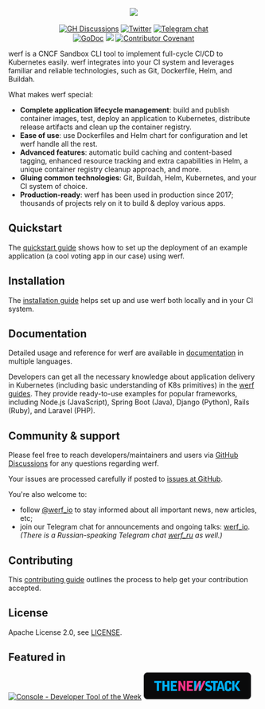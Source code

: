 <p align="center">
  <img src="https://werf.io/assets/images/werf-logo.svg?sanitize=true" style="max-height:100%;" height="175">
</p>

<p align="center">
  <a href="https://github.com/werf/werf/discussions"><img src="https://img.shields.io/badge/GitHub-discussions-brightgreen" alt="GH Discussions"/></a>
  <a href="https://twitter.com/werf_io"><img src="https://img.shields.io/twitter/follow/werf_io?label=%40werf_io&style=flat-square" alt="Twitter"></a>
  <a href="https://t.me/werf_io"><img src="https://img.shields.io/badge/telegram-chat-179cde.svg?logo=telegram" alt="Telegram chat"></a><br>
  <a href="https://godoc.org/github.com/werf/werf"><img src="https://godoc.org/github.com/werf/werf?status.svg" alt="GoDoc"></a>
  <a href="https://codeclimate.com/github/werf/werf/test_coverage"><img src="https://api.codeclimate.com/v1/badges/bac6f23d5c366c6324b5/test_coverage" /></a>
  <a href="CODE_OF_CONDUCT.md"><img src="https://img.shields.io/badge/Contributor%20Covenant-2.1-4baaaa.svg" alt="Contributor Covenant"></a>
</p>

werf is a CNCF Sandbox CLI tool to implement full-cycle CI/CD to Kubernetes easily. werf integrates into your CI system and leverages familiar and reliable technologies, such as Git, Dockerfile, Helm, and Buildah.

What makes werf special:

- **Complete application lifecycle management**: build and publish container images, test, deploy an application to Kubernetes, distribute release artifacts and clean up the container registry.
- **Ease of use**: use Dockerfiles and Helm chart for configuration and let werf handle all the rest.
- **Advanced features**: automatic build caching and content-based tagging, enhanced resource tracking and extra capabilities in Helm, a unique container registry cleanup approach, and more.
- **Gluing common technologies**: Git, Buildah, Helm, Kubernetes, and your CI system of choice.
- **Production-ready**: werf has been used in production since 2017; thousands of projects rely on it to build & deploy various apps.

## Quickstart

The [quickstart guide](https://werf.io/documentation/quickstart.html) shows how to set up the deployment of an example application (a cool voting app in our case) using werf.

## Installation

The [installation guide](https://werf.io/installation.html) helps set up and use werf both locally and in your CI system.

## Documentation

Detailed usage and reference for werf are available in [documentation](https://werf.io/documentation/) in multiple languages.

Developers can get all the necessary knowledge about application delivery in Kubernetes (including basic understanding of K8s primitives) in the [werf guides](https://werf.io/guides.html). They provide ready-to-use examples for popular frameworks, including Node.js (JavaScript), Spring Boot (Java), Django (Python), Rails (Ruby), and Laravel (PHP).

## Community & support

Please feel free to reach developers/maintainers and users via [GitHub Discussions](https://github.com/werf/werf/discussions) for any questions regarding werf.

Your issues are processed carefully if posted to [issues at GitHub](https://github.com/werf/werf/issues).

You're also welcome to:
* follow [@werf_io](https://twitter.com/werf_io) to stay informed about all important news, new articles, etc;
* join our Telegram chat for announcements and ongoing talks: [werf_io](https://t.me/werf_io). _(There is a Russian-speaking Telegram chat [werf_ru](https://t.me/werf_ru) as well.)_

## Contributing

This [contributing guide](https://github.com/werf/werf/blob/main/CONTRIBUTING.md) outlines the process to help get your contribution accepted.

## License

Apache License 2.0, see [LICENSE](LICENSE).

## Featured in

<p>
  <a href="https://console.dev" title="Visit Console - the best tools for developers"><img src="https://console.dev/img/badges/1.0/svg/console-badge-logo-dark-border.svg" alt="Console - Developer Tool of the Week" /></a>
  <a href="https://thenewstack.io/werf-automates-kubernetes-based-gitops-workflows-from-the-command-line/" title="WERF Automates Kubernetes-based GitOps from the Command Line"><img alt="Scheme" src="https://raw.githubusercontent.com/werf/werf/main/docs/images/thenewstack.svg" height="54px"></a>
</p>
